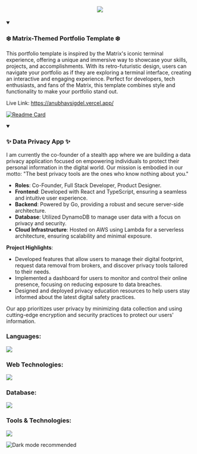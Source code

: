 <p align="center">
  <a href="https://github.com/asigdel29">
  </a>
</p>

<p align="center">
  <h1 align="center">
    <a href="https://github.com/asigdel29">
      <img src="https://readme-typing-svg.demolab.com?font=Nunito&weight=600&size=30&duration=2000&pause=1000&color=1A73E8&center=true&vCenter=true&width=700&lines=Hello+%F0%9F%91%8B%2C+I'm+Anu;Founder+%40+Incognito;Software+Engineer+%7C+Cognitive+Scientist;" />
    </a>
  </h1>
</p>

<details open>
  <summary><h3>❄️ Matrix-Themed Portfolio Template ❄️</h3></summary>
  This portfolio template is inspired by the Matrix's iconic terminal experience, offering a unique and immersive way to showcase your skills, projects, and accomplishments. With its retro-futuristic design, users can navigate your portfolio as if they are exploring a terminal interface, creating an interactive and engaging experience. Perfect for developers, tech enthusiasts, and fans of the Matrix, this template combines style and functionality to make your portfolio stand out.
  <p>Live Link: <a href="https://anubhavsigdel.vercel.app/">https://anubhavsigdel.vercel.app/</a></p>
</details>

[![Readme Card](https://github-readme-stats.vercel.app/api/pin/?username=asigdel29&repo=matrixportfolio&theme=transparent&bg_color=1F222E&title_color=00C9B1&text_color=82ACF9&hide_border=false&icon_color=B792EB)](https://github.com/asigdel29/matrixportfolio)

<details open>
  <summary><h3>✨ Data Privacy App ✨</h3></summary>
  
I am currently the co-founder of a stealth app where we are building a data privacy application focused on empowering individuals to protect their personal information in the digital world. Our mission is embodied in our motto: "The best privacy tools are the ones who know nothing about you."

- **Roles**: Co-Founder, Full Stack Developer, Product Designer.
- **Frontend**: Developed with React and TypeScript, ensuring a seamless and intuitive user experience.
- **Backend**: Powered by Go, providing a robust and secure server-side architecture.
- **Database**: Utilized DynamoDB to manage user data with a focus on privacy and security.
- **Cloud Infrastructure**: Hosted on AWS using Lambda for a serverless architecture, ensuring scalability and minimal exposure.

**Project Highlights**:
- Developed features that allow users to manage their digital footprint, request data removal from brokers, and discover privacy tools tailored to their needs.
- Implemented a dashboard for users to monitor and control their online presence, focusing on reducing exposure to data breaches.
- Designed and deployed privacy education resources to help users stay informed about the latest digital safety practices.

Our app prioritizes user privacy by minimizing data collection and using cutting-edge encryption and security practices to protect our users' information.

</details>

<h3 align="left">Languages:</h3>
<p align="left">
  <a href="https://skillicons.dev">
    <img src="https://skillicons.dev/icons?i=c,cpp,cs,go,java,py,scala,ocaml,clojure" />
  </a>
</p>

<h3 align="left">Web Technologies:</h3>
<p align="left">
  <a href="https://skillicons.dev">
    <img src="https://skillicons.dev/icons?i=css,html,js,ts,vercel,react,angular,tailwind" />
  </a>
</p>

<h3 align="left">Database:</h3>
<p align="left">
  <a href="https://skillicons.dev">
    <img src="https://skillicons.dev/icons?i=mongodb,mysql,postgres,dynamodb" />
  </a>
</p>

<h3 align="left">Tools & Technologies:</h3>
<p align="left">
  <a href="https://skillicons.dev">
    <img src="https://skillicons.dev/icons?i=aws,gcp,docker,git,kubernetes,nginx,postman,tensorflow,pytorch,git,idea,linux,bash,figma," />
  </a>
</p>

<!--
[![Anubhav's GitHub stats](https://github-readme-stats.vercel.app/api?username=asigdel29)](https://github.com/asigdel29/github-readme-stats)
-->
<p>
  <img src="https://user-images.githubusercontent.com/66233296/214164389-3a835f90-25b1-4649-83f6-3cc29f30f927.png" alt="Dark mode recommended" />
</p>
